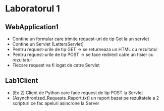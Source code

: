 # Laboratorul 1


## WebApplication1
- Contine un formular care trimite request-uri de tip Get la un servlet
- Contine un Servlet [LettersServlet]
- Pentru request-urile de tip GET
	-> se returneaza un HTML cu rezultatul
- Pentru request-urile de tip POST
	-> se face redirect catre un fisier cu rezultatul
- Fiecare request va fi logat de catre Servlet

## Lab1Client
- [Ex 2] Client de Python care face request de tip POST la Servlet
- [Asynchronized_Requests_Report.txt] un raport bazat pe rezultatele a 2 scripturi ce fac apeluri asincrone la Server
